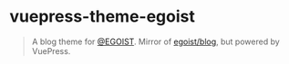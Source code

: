 # vuepress-theme-egoist

> A blog theme for [@EGOIST](https://github.com/egoist). Mirror of [egoist/blog](https://github.com/egoist/blog), but powered by VuePress.
